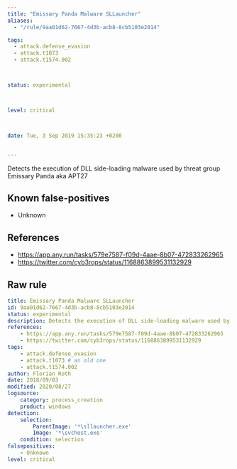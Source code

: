 ```yaml
---
title: "Emissary Panda Malware SLLauncher"
aliases:
  - "/rule/9aa01d62-7667-4d3b-acb8-8cb5103e2014"

tags:
  - attack.defense_evasion
  - attack.t1073
  - attack.t1574.002



status: experimental



level: critical



date: Tue, 3 Sep 2019 15:35:23 +0200


---
```


Detects the execution of DLL side-loading malware used by threat group Emissary Panda aka APT27

<!--more-->


## Known false-positives

* Unknown



## References

* https://app.any.run/tasks/579e7587-f09d-4aae-8b07-472833262965
* https://twitter.com/cyb3rops/status/1168863899531132929


## Raw rule
```yaml
title: Emissary Panda Malware SLLauncher
id: 9aa01d62-7667-4d3b-acb8-8cb5103e2014
status: experimental
description: Detects the execution of DLL side-loading malware used by threat group Emissary Panda aka APT27
references:
    - https://app.any.run/tasks/579e7587-f09d-4aae-8b07-472833262965
    - https://twitter.com/cyb3rops/status/1168863899531132929
tags:
    - attack.defense_evasion
    - attack.t1073 # an old one
    - attack.t1574.002
author: Florian Roth
date: 2018/09/03
modified: 2020/08/27
logsource:
    category: process_creation
    product: windows
detection:
    selection:
        ParentImage: '*\sllauncher.exe'
        Image: '*\svchost.exe'
    condition: selection
falsepositives:
    - Unknown
level: critical

```
